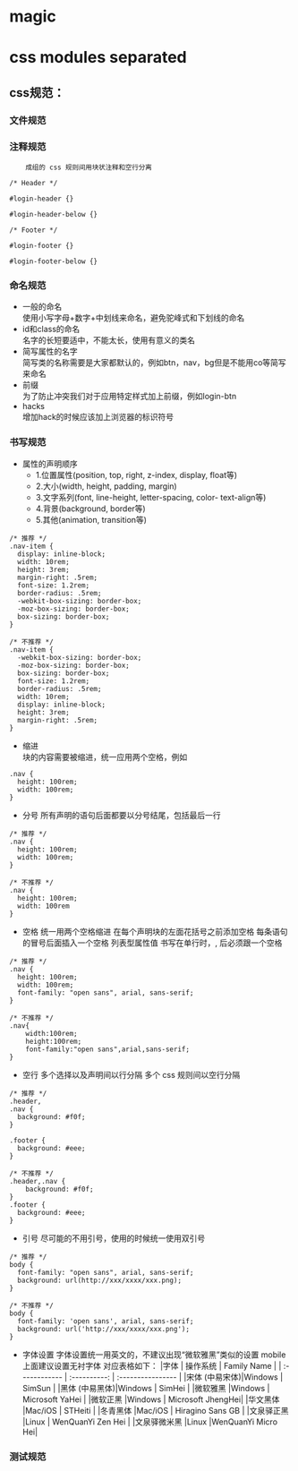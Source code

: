 # magic
css modules separated 
=====================

css规范：
----------

### 文件规范
        
### 注释规范
        成组的 css 规则间用块状注释和空行分离
        
```
/* Header */

#login-header {}

#login-header-below {}

/* Footer */

#login-footer {}

#login-footer-below {}
```
### 命名规范
- 一般的命名  
    使用小写字母+数字+中划线来命名，避免驼峰式和下划线的命名
- id和class的命名  
    名字的长短要适中，不能太长，使用有意义的类名
- 简写属性的名字  
    简写类的名称需要是大家都默认的，例如btn，nav，bg但是不能用co等简写来命名
- 前缀  
    为了防止冲突我们对于应用特定样式加上前缀，例如login-btn
- hacks  
    增加hack的时候应该加上浏览器的标识符号

### 书写规范
- 属性的声明顺序
    - 1.位置属性(position, top, right, z-index, display, float等)
    - 2.大小(width, height, padding, margin)
    - 3.文字系列(font, line-height, letter-spacing, color- text-align等)
    - 4.背景(background, border等)
    - 5.其他(animation, transition等)

```
/* 推荐 */
.nav-item {
  display: inline-block;
  width: 10rem;
  height: 3rem;
  margin-right: .5rem;
  font-size: 1.2rem;
  border-radius: .5rem;
  -webkit-box-sizing: border-box;
  -moz-box-sizing: border-box;
  box-sizing: border-box;
}
```
```
/* 不推荐 */
.nav-item {
  -webkit-box-sizing: border-box;
  -moz-box-sizing: border-box;
  box-sizing: border-box;
  font-size: 1.2rem;
  border-radius: .5rem;
  width: 10rem;
  display: inline-block;
  height: 3rem;
  margin-right: .5rem;
}
```
- 缩进  
    块的内容需要被缩进，统一应用两个空格，例如
  
```
.nav {    
  height: 100rem;   
  width: 100rem;    
}
```

- 分号
        所有声明的语句后面都要以分号结尾，包括最后一行
```
/* 推荐 */
.nav {
  height: 100rem;
  width: 100rem;
}
```
```
/* 不推荐 */
.nav {
  height: 100rem;
  width: 100rem
}
```
- 空格
        统一用两个空格缩进
        在每个声明块的左面花括号之前添加空格
        每条语句的冒号后面插入一个空格
        列表型属性值 书写在单行时，, 后必须跟一个空格
```
/* 推荐 */
.nav {
  height: 100rem;
  width: 100rem;
  font-family: "open sans", arial, sans-serif;
}
```
```
/* 不推荐 */
.nav{
    width:100rem;
    height:100rem;
    font-family:"open sans",arial,sans-serif;
}
```
- 空行
        多个选择以及声明间以行分隔
        多个 css 规则间以空行分隔
```
/* 推荐 */
.header,
.nav {
  background: #f0f;
}

.footer {
  background: #eee;
}
```
```
/* 不推荐 */
.header,.nav {
    background: #f0f;
}
.footer {
  background: #eee;
}
```
- 引号
        尽可能的不用引号，使用的时候统一使用双引号
```
/* 推荐 */
body {
  font-family: "open sans", arial, sans-serif;
  background: url(http://xxx/xxxx/xxx.png);
}
```
```
/* 不推荐 */
body {
  font-family: 'open sans', arial, sans-serif;
  background: url('http://xxx/xxxx/xxx.png');
}
```
- 字体设置
        字体设置统一用英文的，不建议出现“微软雅黑”类似的设置
        mobile上面建议设置无衬字体
对应表格如下：
|字体           |  操作系统    |  Family Name      |
| :------------ | :----------: | :---------------- |
|宋体 (中易宋体)|Windows       | SimSun            |
|黑体 (中易黑体)|Windows       | SimHei            |
|微软雅黑       |Windows       | Microsoft YaHei   |
|微软正黑       |Windows       | Microsoft JhengHei|
|华文黑体       |Mac/iOS       | STHeiti           |
|冬青黑体       |Mac/iOS       | Hiragino Sans GB  |
|文泉驿正黑     |Linux         | WenQuanYi Zen Hei |
|文泉驿微米黑   |Linux         |WenQuanYi Micro Hei|

        
### 测试规范




